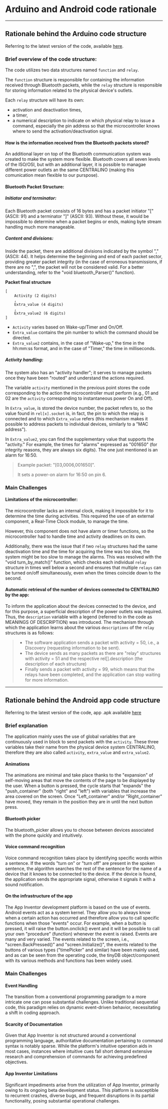 # Arduino and Android code rationale
-----------------------------------------------------------

## Rationale behind the Arduino code structure

Referring to the latest version of the code, available [here](/Design/Software/CLIENTino_versions/CLIENTinoPRESENTATION1_1/CLIENTinoPRESENTATION1_1.ino).

### Brief overview of the code structure:
The code utilizes two data structures named `function` and `relay`. 

The `function` structure is responsible for containing the information received through Bluetooth packets, while the `relay` structure is responsible for storing information related to the physical device's outlets. 

Each `relay` structure will have its own:
 - activation and deactivation times, 
 - a timer,
 - a numerical description to indicate on which physical relay to issue a command, especially the pin address so that the microcontroller knows where to send the activation/deactivation signal. 

#### How is the information received from the Bluetooth packets stored?

An additional layer on top of the Bluetooth communication system was created to make the system more flexible. Bluetooth covers all seven levels of the ISO/OSI, but with an additional layer, it is possible to managae different power outlets an the same CENTRALINO (making this comunication mean flexible to our purspose).

#### Bluetooth Packet Structure:

##### Initiator and terminator:
Each Bluetooth packet consists of 16 bytes and has a packet initiator "[" (ASCII: 91) and a terminator "]" (ASCII: 93). 
Without these, it would be impossible to determine when a packet begins or ends, making byte stream handling much more manageable. 

##### Content and divisions:
Inside the packet, there are additional divisions indicated by the symbol "," (ASCII: 44). It helps determine the beginning and end of each packet sector, providing greater packet integrity (in the case of erroneous transmissions, if there are no ",", the packet will not be considered valid. For a better understanding, refer to the "void bluetooth_Parser()" function). 

**Packet final structure**

    [ 
        Activity (2 digits) 
        , 
        Extra_value (4 digits) 
        , 
        Extra_value2 (6 digits) 
    ]

 - `Activity` varies based on Wake-up/Timer and On/Off. 
 - `Extra_value` contains the pin number to which the command should be directed. 
 - `Extra_value2` contains, in the case of "Wake-up," the time in the hh:mm:ss format, and in the case of "Timer," the time in milliseconds.

##### Activity handling:
The system also has an "activity handler"; it serves to manage packets once they have been "routed" and understand the actions required. 

The variable `activity` mentioned in the previous point stores the code corresponding to the action the microcontroller must perform (e.g., 01 and 02 are the `activity` corresponding to instantaneous power On and Off). 

In `Extra_value`, is stored the device number, the packet refers to, so the value found in `rel[x].socket` is, in fact, the pin to which the relay is connected and to which `Extra_value` refers (this mechanism makes it possible to address packets to individual devices, similarly to a "MAC address"). 

In `Extra_value2`, you can find the supplementary value that supports the "activity." For example, the times for "alarms" expressed as "001650" (for integrity reasons, they are always six digits). The one just mentioned is an alarm for 16:50.

> Example packet: "[03,0006,001650]". 
>
> It sets a power-on alarm for 16:50 on pin 6.

### Main Challenges

#### Limitations of the microcontroller:
The microcontroller lacks an internal clock, making it impossible for it to determine the time during activities. This required the use of an external component, a Real-Time Clock module, to manage the time. 

However, this component does not have alarm or timer functions, so the microcontroller had to handle time and activity deadlines on its own. 

Additionally, there was the issue that if two `relay` structures had the same deactivation time and the time for acquiring the time was too slow, the system might be too slow to manage the alarms. This was resolved with the "void turn_by_match()" function, which checks each individual `relay` structure in times well below a second and ensures that multiple `relays` can be turned on/off simultaneously, even when the times coincide down to the second.

#### Automatic retrieval of the number of devices connected to CENTRALINO by the app:
To inform the application about the devices connected to the device, and for this purpose, a superficial description of the power outlets was required. Thus, the `description` variable with a legend (referred to in the code as MEANINGS OF DESCRIPTION) was introduced. The mechanism through which the application learns about the various `descriptions` of the `relay` structures is as follows:

> - The software application sends a packet with activity = 50, i.e., a Discovery (requesting information to be sent).
> - The device sends as many packets as there are "relay" structures with activity = 51 and the respective rel[].description (the description of each structure)
> - Finally sends a packet with activity = 99, which means that the relays have been completed, and the application can stop waiting for more information.

----------------------------------------------------------- 

## Rationale behind the Android app code structure

Referring to the latest version of the code, app .apk available [here](/Design/Android_Centralino/App_builds/STABLE_CENTRALINO1_3.apk)

### Brief explanation
The application mainly uses the use of global variables that are continuously used in block to send packets with the `activity`. These three variables take their name from the physical device system CENTRALINO, therefore they are also called `activity`, `extra_value` and `extra_value2`.

#### Animations
The animations are minimal and take place thanks to the "expansion" of self-moving areas that move the contents of the page to be displayed by the user. When a button is pressed, the cycle starts that "expands" the "push_container" (both "right" and "left") with variables that increase the area covered on the screen. Once "Left_container" and/or "Right_container" have moved, they remain in the position they are in until the next button press.

#### Bluetooth picker
The bluetooth_picker allows you to choose between devices associated with the phone quickly and intuitively.

#### Voice command recognition
Voice command recognition takes place by identifying specific words within a sentence. If the words "turn on" or "turn off" are present in the spoken sentence, the algorithm searches the rest of the sentence for the name of a device that it knows to be connected to the device. If the device is found, the application sends the appropriate signal, otherwise it signals it with a sound notification.

#### On the infrastructure of the app
The App Inventor development platform is based on the use of events. Android events act as a system kernel. They allow you to always know when a certain action has occurred and therefore allow you to call specific functions when those "events" occur. For example, when a button is pressed, it will raise the button.onclick() event and it will be possible to call your own "procedure" (function) whenever the event is raised. Events are many and very varied. The events related to the screen, i.e., "screen.BackPressed()" and "screen.Initialize()", the events related to the buttons of various types ("timePicker" and similar) have been mainly used, and as can be seen from the operating code, the tinyDB object/component with its various methods and functions has been widely used.

### Main Challenges

#### Event Handling
The transition from a conventional programming paradigm to a more intricate one can pose substantial challenges. Unlike traditional sequential code, this paradigm relies on dynamic event-driven behavior, necessitating a shift in coding approach.

#### Scarcity of Documentation
Given that App Inventor is not structured around a conventional programming language, authoritative documentation pertaining to command syntax is notably sparse. While the platform's intuitive operation aids in most cases, instances where intuitive cues fall short demand extensive research and comprehension of commands for achieving predefined objectives.

#### App Inventor Limitations
Significant impediments arise from the utilization of App Inventor, primarily owing to its ongoing beta development status. This platform is susceptible to recurrent crashes, diverse bugs, and frequent disruptions in its partial functionality, posing substantial operational challenges.